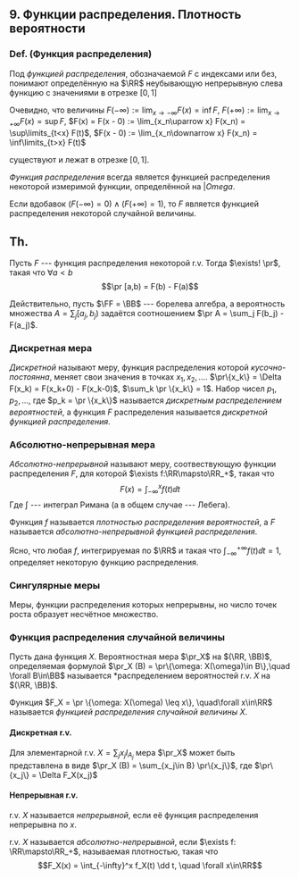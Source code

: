 ## 9. Функции распределения. Плотность вероятности ##

### Def. (Функция распределения) ###
Под *функцией распределения*, обозначаемой $F$ с индексами или без,
понимают определённую на $\RR$ неубывающую непрерывную слева функцию
с значениями в отрезке $[0,1]$

Очевидно, что величины
$F(-\infty) := \lim_{x\to -\infty} F(x) = \inf F$,
$F(+\infty) := \lim_{x\to +\infty} F(x) = \sup F$,
$F(x) = F(x - 0) := \lim_{x_n\uparrow x} F(x_n) = \sup\limits_{t<x} F(t)$,
$F(x - 0) := \lim_{x_n\downarrow x} F(x_n) = \inf\limits_{t>x} F(t)$

существуют и лежат в отрезке $[0,1]$.

*Функция распределения* всегда является функцией распределения некоторой измеримой функции,
определённой на $|Omega$.

Если вдобавок $(F(-\infty) = 0) \land (F(+\infty) = 1)$,
то $F$ является функцией распределения некоторой случайной величины.

Th.
----
Пусть $F$ --- функция распределения некоторой r.v.
Тогда $\exists! \pr$, такая что $\forall a<b$ $$\pr [a,b) = F(b) - F(a)$$

Действительно, пусть $\FF = \BB$ --- борелева алгебра,
а вероятность множества $A = \sum_j [a_j,b_j)$ задаётся соотношением $\pr A = \sum_j F(b_j) - F(a_j)$.


### Дискретная мера ###
*Дискретной* называют меру, функция распределения которой *кусочно-постоянна*,
меняет свои значения в точках $x_1, x_2, \ldots$.
$\pr\{x_k\} = \Delta F(x_k) = F(x_k+0) - F(x_k-0)$,
$\sum_k \pr \{x_k\} = 1$.
Набор чисел $p_1, p_2, \ldots$, где $p_k = \pr \{x_k\}$ называется *дискретным распределением вероятностей*,
а функция $F$ распределения называется *дискретной функцией распределения*.


### Абсолютно-непрерывная мера ###
*Абсолютно-непрерывной* называют меру, соотвествующую функции распределения $F$,
для которой $\exists f:\RR\mapsto\RR_+$, такая что
$$ F(x) = \int_{-\infty}^x f(t) \dd t$$
Где $\int$ --- интеграл Римана (а в общем случае --- Лебега).

Функция $f$ называется *плотностью распределения вероятностей*,
а $F$ называется *абсолютно-непрерывной функцией распределения*.

Ясно, что любая $f$, интегрируемая по $\RR$ и такая что $\int_{-\infty}^{+\infty} f(t) \dd t = 1$,
определяет некоторую функцию распределения.


### Сингулярные меры ###
Меры, функции распределения которых непрерывны, но число точек роста образует несчётное множество.

### Функция распределения случайной величины ###
Пусть дана функция $X$.
Вероятностная мера $\pr_X$ на $(\RR, \BB)$, определяемая формулой
$\pr_X (B) = \pr\{\omega: X(\omega)\in B\},\quad \forall B\in\BB$
называется *распределением вероятностей r.v. $X$ на $(\RR, \BB)$.

Функция $F_X = \pr \{\omega: X(\omega) \leq x\}, \quad\forall x\in\RR$
называется *функцией распределения случайной величины $X$*.

#### Дискретная r.v.
Для элементарной r.v. $X = \sum_j x_j I_{A_j}$
мера $\pr_X$ может быть представлена в виде $\pr_X (B) = \sum_{x_j\in B} \pr\{x_j\}$,
где $\pr\{x_j\} = \Delta F_X(x_j)$

#### Непрерывная r.v.
r.v. $X$ называется *непрерывной*, если её функция распределения непрерывна по $x$.

r.v. $X$ называется *абсолютно-непрерывной*, если
$\exists f: \RR\mapsto\RR_+$, называемая плотностью, такая что
$$F_X(x) = \int_{-\infty}^x f_X(t) \dd t, \quad \forall x\in\RR$$
